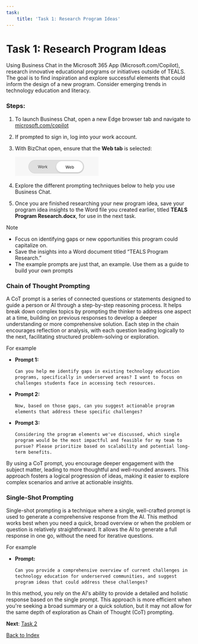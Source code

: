 ```yaml
---
task:
    title: 'Task 1: Research Program Ideas'
---
```


# Task 1: Research Program Ideas

Using Business Chat in the Microsoft 365 App (Microsoft.com/Copilot), research innovative educational programs or initiatives outside of TEALS. The goal is to find inspiration and explore successful elements that could inform the design of a new program. Consider emerging trends in technology education and literacy.
### Steps:

1. To launch Business Chat, open a new Edge browser tab and navigate to [microsoft.com/copilot](https://Microsoft.com/copilot)

2. If prompted to sign in, log into your work account.

3. With BizChat open, ensure that the **Web tab** is selected:

    ![Screenshot showing web tab in bizchat.](../Labs/Media/web-tab.png)
    
4. Explore the different prompting techniques below to help you use Business Chat.

5. Once you are finished researching your new program idea, save your program idea insights to the Word file you created earlier, titled **TEALS Program Research.docx**, for use in the next task.

> [!NOTE] 
> - Focus on identifying gaps or new opportunities this program could capitalize on.
> - Save the insights into a Word document titled “TEALS Program Research.”
> - The example prompts are just that, an example. Use them as a guide to build your own prompts

### Chain of Thought Prompting

A CoT prompt is a series of connected questions or statements designed to guide a person or AI through a step-by-step reasoning process. It helps break down complex topics by prompting the thinker to address one aspect at a time, building on previous responses to develop a deeper understanding or more comprehensive solution. Each step in the chain encourages reflection or analysis, with each question leading logically to the next, facilitating structured problem-solving or exploration.

For example

- **Prompt 1:** 
    ```text
    Can you help me identify gaps in existing technology education programs, specifically in underserved areas? I want to focus on challenges students face in accessing tech resources.
    ```
- **Prompt 2:** 
    ```text
    Now, based on those gaps, can you suggest actionable program elements that address these specific challenges?
    ```
- **Prompt 3:** 
    ```text
    Considering the program elements we've discussed, which single program would be the most impactful and feasible for my team to pursue? Please prioritize based on scalability and potential long-term benefits.
    ```
By using a CoT prompt, you encourage deeper engagement with the subject matter, leading to more thoughtful and well-rounded answers. This approach fosters a logical progression of ideas, making it easier to explore complex scenarios and arrive at actionable insights.

### Single-Shot Prompting 

Single-shot prompting is a technique where a single, well-crafted prompt is used to generate a comprehensive response from the AI. This method works best when you need a quick, broad overview or when the problem or question is relatively straightforward. It allows the AI to generate a full response in one go, without the need for iterative questions.

For example

- **Prompt:** 
    ```text
    Can you provide a comprehensive overview of current challenges in technology education for underserved communities, and suggest program ideas that could address these challenges?
    ```
In this method, you rely on the AI's ability to provide a detailed and holistic response based on the single prompt. This approach is more efficient when you're seeking a broad summary or a quick solution, but it may not allow for the same depth of exploration as Chain of Thought (CoT) prompting.

**Next**: [Task 2](https://maquinl.github.io/CELA-Academy-Microsoft-Copilot-Experience/Instructions/Labs/Task_2_Draft_a_Program_Proposal.html)

[Back to Index](https://maquinl.github.io/CELA-Academy-Microsoft-Copilot-Experience/) 
